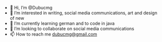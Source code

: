 - 👋 Hi, I’m @Dubucmg
- 👀 I’m interested in writing, social media communications, art and design of new 
- 🌱 I’m currently learning german and to code in java
- 💞️ I’m looking to collaborate on social media communications
- 📫 How to reach me dubucmg@gmail.com

<!---
Dubucmg/Dubucmg is a ✨ special ✨ repository because its `README.md` (this file) appears on your GitHub profile.
You can click the Preview link to take a look at your changes.
--->
